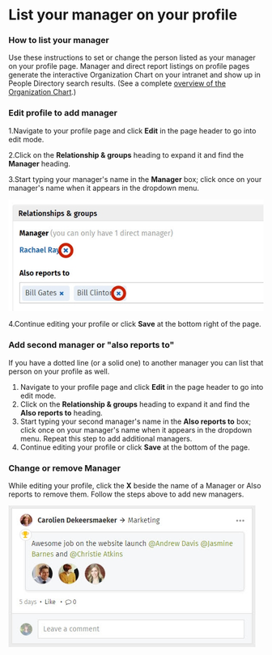 # List your manager on your profile



### How to list your manager

Use these instructions to set or change the person listed as your manager on your profile page. Manager and direct report listings on profile pages generate the interactive Organization Chart on your intranet and show up in People Directory search results. \(See a complete [overview of the Organization Chart](../basic-features/organization-chart.md).\)

### Edit profile to add manager

1.Navigate to your profile page and click **Edit** in the page header to go into edit mode.

2.Click on the **Relationship & groups** heading to expand it and find the **Manager** heading.

3.Start typing your manager's name in the **Manager** box; click once on your manager's name when it appears in the dropdown menu.  


![](../../.gitbook/assets/1%20%2837%29.jpg)



4.Continue editing your profile or click **Save** at the bottom right of the page.

### Add second manager or "also reports to"

If you have a dotted line \(or a solid one\) to another manager you can list that person on your profile as well.

1. Navigate to your profile page and click **Edit** in the page header to go into edit mode.
2. Click on the **Relationship & groups** heading to expand it and find the **Also reports to** heading.
3. Start typing your second manager's name in the **Also reports to** box; click once on your manager's name when it appears in the dropdown menu. Repeat this step to add additional managers.
4. Continue editing your profile or click **Save** at the bottom of the page.

### Change or remove Manager

While editing your profile, click the **X** beside the name of a Manager or Also reports to remove them. Follow the steps above to add new managers.  
 

![](../../.gitbook/assets/1%20%282%29.jpg)

